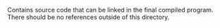 Contains source code that can be linked in the final compiled program. There should be no references outside of this directory.